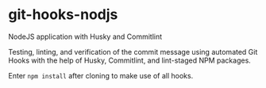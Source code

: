 # git-hooks-nodjs
NodeJS application with Husky and Commitlint

Testing, linting, and verification of the commit message using automated Git Hooks with the help of Husky, Commitlint, and lint-staged NPM packages.

Enter `npm install` after cloning to make use of all hooks.

